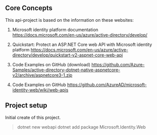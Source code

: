 ## Core Concepts

This api-project is based on the information on these websites:

1. Microsoft identity platform documentation
   https://docs.microsoft.com/en-us/azure/active-directory/develop/

1. Quickstart: Protect an ASP.NET Core web API with Microsoft identity platform
   https://docs.microsoft.com/en-us/azure/active-directory/develop/quickstart-v2-aspnet-core-web-api

1. Code Examples on GitHub (download)
   https://github.com/Azure-Samples/active-directory-dotnet-native-aspnetcore-v2/archive/aspnetcore3-1.zip

1. Code Examples on GitHub
   https://github.com/AzureAD/microsoft-identity-web/wiki/web-apis

## Project setup

Initial create of this project.

> dotnet new webapi
> dotnet add package Microsoft.Identity.Web

